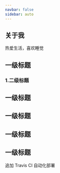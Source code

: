 ```yaml
---
navbar: false
sidebar: auto
---
```


## 关于我

热爱生活，喜欢睡觉

## 一级标题

### 1.二级标题
## 一级标题
## 一级标题
## 一级标题
## 一级标题

追加 Travis CI 自动化部署